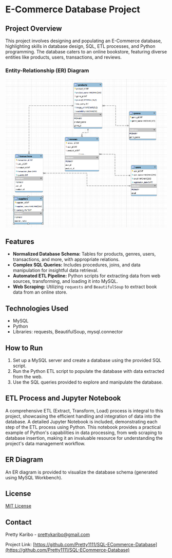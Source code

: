 # E-Commerce Database Project

## Project Overview
This project involves designing and populating an E-Commerce database, highlighting skills in database design, SQL, ETL processes, and Python programming. The database caters to an online bookstore, featuring diverse entities like products, users, transactions, and reviews.

### Entity-Relationship (ER) Diagram
![ER Diagram](Entity-Relationship%20(ER)%20Diagram.png)

## Features
- **Normalized Database Schema:** Tables for products, genres, users, transactions, and more, with appropriate relations.
- **Complex SQL Queries:** Includes procedures, joins, and data manipulation for insightful data retrieval.
- **Automated ETL Pipeline:** Python scripts for extracting data from web sources, transforming, and loading it into MySQL.
- **Web Scraping:** Utilizing `requests` and `BeautifulSoup` to extract book data from an online store.

## Technologies Used
- MySQL
- Python
- Libraries: requests, BeautifulSoup, mysql.connector

## How to Run
1. Set up a MySQL server and create a database using the provided SQL script.
2. Run the Python ETL script to populate the database with data extracted from the web.
3. Use the SQL queries provided to explore and manipulate the database.

## ETL Process and Jupyter Notebook
A comprehensive ETL (Extract, Transform, Load) process is integral to this project, showcasing the efficient handling and integration of data into the database. A detailed Jupyter Notebook is included, demonstrating each step of the ETL process using Python. This notebook provides a practical example of Python's capabilities in data processing, from web scraping to database insertion, making it an invaluable resource for understanding the project's data management workflow.

## ER Diagram
An ER diagram is provided to visualize the database schema (generated using MySQL Workbench).

## License
[MIT License](LICENSE.txt)
## Contact
Pretty Karibo - prettykaribo@gmail.com

Project Link: [https://github.com/Pretty1111/SQL-ECommerce-Database](https://github.com/Pretty1111/SQL-ECommerce-Database)
